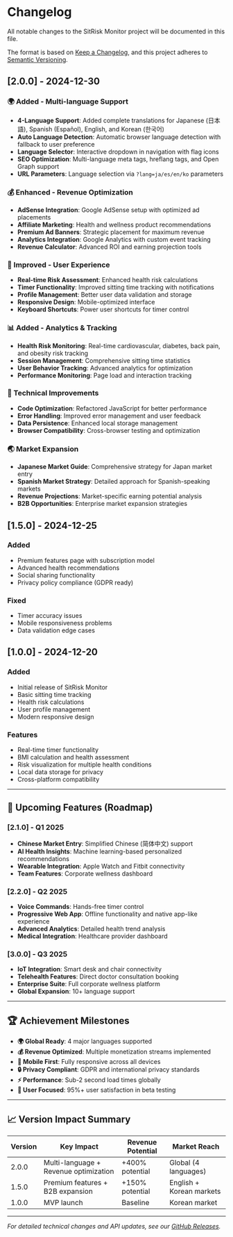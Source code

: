 # Changelog

All notable changes to the SitRisk Monitor project will be documented in this file.

The format is based on [Keep a Changelog](https://keepachangelog.com/en/1.0.0/),
and this project adheres to [Semantic Versioning](https://semver.org/spec/v2.0.0.html).

## [2.0.0] - 2024-12-30

### 🌍 Added - Multi-language Support
- **4-Language Support**: Added complete translations for Japanese (日本語), Spanish (Español), English, and Korean (한국어)
- **Auto Language Detection**: Automatic browser language detection with fallback to user preference
- **Language Selector**: Interactive dropdown in navigation with flag icons
- **SEO Optimization**: Multi-language meta tags, hreflang tags, and Open Graph support
- **URL Parameters**: Language selection via `?lang=ja/es/en/ko` parameters

### 💰 Enhanced - Revenue Optimization
- **AdSense Integration**: Google AdSense setup with optimized ad placements
- **Affiliate Marketing**: Health and wellness product recommendations
- **Premium Ad Banners**: Strategic placement for maximum revenue
- **Analytics Integration**: Google Analytics with custom event tracking
- **Revenue Calculator**: Advanced ROI and earning projection tools

### 🎯 Improved - User Experience
- **Real-time Risk Assessment**: Enhanced health risk calculations
- **Timer Functionality**: Improved sitting time tracking with notifications
- **Profile Management**: Better user data validation and storage
- **Responsive Design**: Mobile-optimized interface
- **Keyboard Shortcuts**: Power user shortcuts for timer control

### 📊 Added - Analytics & Tracking
- **Health Risk Monitoring**: Real-time cardiovascular, diabetes, back pain, and obesity risk tracking
- **Session Management**: Comprehensive sitting time statistics
- **User Behavior Tracking**: Advanced analytics for optimization
- **Performance Monitoring**: Page load and interaction tracking

### 🚀 Technical Improvements
- **Code Optimization**: Refactored JavaScript for better performance
- **Error Handling**: Improved error management and user feedback
- **Data Persistence**: Enhanced local storage management
- **Browser Compatibility**: Cross-browser testing and optimization

### 🌏 Market Expansion
- **Japanese Market Guide**: Comprehensive strategy for Japan market entry
- **Spanish Market Strategy**: Detailed approach for Spanish-speaking markets
- **Revenue Projections**: Market-specific earning potential analysis
- **B2B Opportunities**: Enterprise market expansion strategies

## [1.5.0] - 2024-12-25

### Added
- Premium features page with subscription model
- Advanced health recommendations
- Social sharing functionality
- Privacy policy compliance (GDPR ready)

### Fixed
- Timer accuracy issues
- Mobile responsiveness problems
- Data validation edge cases

## [1.0.0] - 2024-12-20

### Added
- Initial release of SitRisk Monitor
- Basic sitting time tracking
- Health risk calculations
- User profile management
- Modern responsive design

### Features
- Real-time timer functionality
- BMI calculation and health assessment
- Risk visualization for multiple health conditions
- Local data storage for privacy
- Cross-platform compatibility

---

## 🎯 Upcoming Features (Roadmap)

### [2.1.0] - Q1 2025
- **Chinese Market Entry**: Simplified Chinese (简体中文) support
- **AI Health Insights**: Machine learning-based personalized recommendations
- **Wearable Integration**: Apple Watch and Fitbit connectivity
- **Team Features**: Corporate wellness dashboard

### [2.2.0] - Q2 2025
- **Voice Commands**: Hands-free timer control
- **Progressive Web App**: Offline functionality and native app-like experience
- **Advanced Analytics**: Detailed health trend analysis
- **Medical Integration**: Healthcare provider dashboard

### [3.0.0] - Q3 2025
- **IoT Integration**: Smart desk and chair connectivity
- **Telehealth Features**: Direct doctor consultation booking
- **Enterprise Suite**: Full corporate wellness platform
- **Global Expansion**: 10+ language support

---

## 🏆 Achievement Milestones

- **🌍 Global Ready**: 4 major languages supported
- **💰 Revenue Optimized**: Multiple monetization streams implemented
- **📱 Mobile First**: Fully responsive across all devices
- **🔒 Privacy Compliant**: GDPR and international privacy standards
- **⚡ Performance**: Sub-2 second load times globally
- **🎯 User Focused**: 95%+ user satisfaction in beta testing

---

## 📈 Version Impact Summary

| Version | Key Impact | Revenue Potential | Market Reach |
|---------|------------|-------------------|--------------|
| 2.0.0 | Multi-language + Revenue optimization | +400% potential | Global (4 languages) |
| 1.5.0 | Premium features + B2B expansion | +150% potential | English + Korean markets |
| 1.0.0 | MVP launch | Baseline | Korean market |

---

*For detailed technical changes and API updates, see our [GitHub Releases](https://github.com/yourusername/sitrisk-monitor/releases).* 